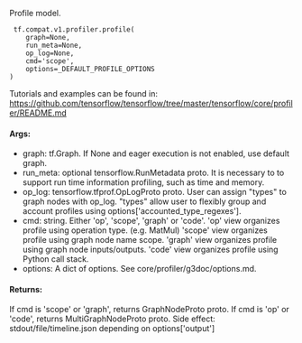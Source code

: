 Profile model.

```
 tf.compat.v1.profiler.profile(
    graph=None,
    run_meta=None,
    op_log=None,
    cmd='scope',
    options=_DEFAULT_PROFILE_OPTIONS
)
```
Tutorials and examples can be found in: https://github.com/tensorflow/tensorflow/tree/master/tensorflow/core/profiler/README.md
#### Args:
- graph: tf.Graph. If None and eager execution is not enabled, use default graph.
- run_meta: optional tensorflow.RunMetadata proto. It is necessary to to support run time information profiling, such as time and memory.
- op_log: tensorflow.tfprof.OpLogProto proto. User can assign "types" to graph nodes with op_log. "types" allow user to flexibly group and account profiles using options['accounted_type_regexes'].
- cmd: string. Either 'op', 'scope', 'graph' or 'code'. 'op' view organizes profile using operation type. (e.g. MatMul) 'scope' view organizes profile using graph node name scope. 'graph' view organizes profile using graph node inputs/outputs. 'code' view organizes profile using Python call stack.
- options: A dict of options. See core/profiler/g3doc/options.md.
#### Returns:
If cmd is 'scope' or 'graph', returns GraphNodeProto proto. If cmd is 'op' or 'code', returns MultiGraphNodeProto proto. Side effect: stdout/file/timeline.json depending on options['output']
